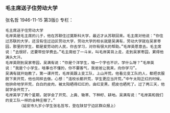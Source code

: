 ### 毛主席送子住劳动大学
张名哲
1946-11-15
第3版()
专栏：

    毛主席送子住劳动大学
    毛岸英是毛主席的儿子，他在苏联住过莫斯科大学，最近才从苏联回来。毛主席对他说：“你住过苏联的大学，还没有住过边区劳动大学，劳动大学的校长就是吴满有，劳动大学就在吴家枣园，那里的学生，都是爱劳动的人民，你去学习，对你有很大的帮助。”毛岸英愿意去。毛主席说：“去很好，还要带些学费去。”毛主席给了一斗米，叫毛岸英背上走，走到吴家枣园，累得他满头大汗。
    毛岸英刚到吴家枣园，吴满有说：“你是个洋学生，咱一个字也不识，学什么呀？”毛岸英说：“我是个小学生，啥事也不懂的，你不要客气，我爸爸让我来，向你学习”。
    吴满有就开始教了。第一课开荒，毛岸英跟上变工队，上山开荒。他看见变工队的人，都把衣服脱下来开荒，他也同样去做。心想：“连校长都开荒，学生更应当开荒。”中午太阳正红的时候，他拚命地学开荒，白白的皮肉，被太阳晒得红红的，由红变黑，把皮也晒死了。过了两三天，他就学会开荒了。
    毛岸英学了两个星期，就学会了开荒、上粪、锄草、下种籽、耕地。吴满有说：“毛岸英和我们的变工队一样的会种庄稼了。”
          （延安市九岁小学生张名哲写，登在陕甘宁边区群众报上）
